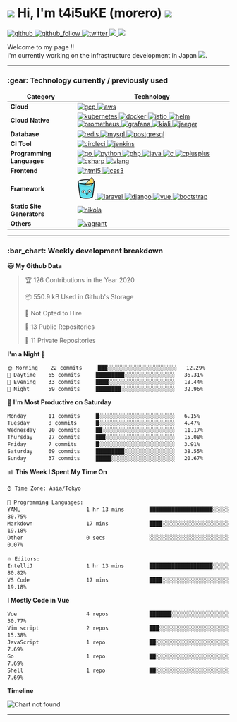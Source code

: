<h1>
<img src="https://emojis.slackmojis.com/emojis/images/1600385609/10490/cactuar.gif?1600385609" width="30"/> 
Hi, I'm t4i5uKE (morero) 
<img src="https://emojis.slackmojis.com/emojis/images/1600385609/10490/cactuar.gif?1600385609" width="30"/>
</h1>

<p align="left">
    <!-- GitHub -->
    <a href="https://github.com/t4i5uKE/t4i5uKE/">
        <img src="https://komarev.com/ghpvc/?username=m0rer0" alt="github" />
    </a>
    <a href="https://github.com/t4i5uKE">
        <img height="20" src="https://img.shields.io/github/followers/t4i5uKE?label=follow&logo=github&style=flat" alt="github_follow"/>
    </a>
    <!-- Twitter -->
    <a href="http://twitter.com/m0rer0">
        <img height="20" src="https://img.shields.io/twitter/follow/m0rer0?label=Twitter&logo=twitter&style=flat" alt="twitter"/>
    </a>
    <!-- Qiita -->
    <a href="http://qiita.com/Morero">
        <img height="20" src="https://qiita-badge.apiapi.app/s/Morero/posts.svg" />
    </a>
    <a href="http://qiita.com/Morero">
        <img height="20" src="https://qiita-badge.apiapi.app/s/Morero/contributions.svg" />
    </a>
</p>

<p> 
Welcome to my page !! <br>
I'm currently working on the infrastructure development in Japan <img src="https://www.flaticon.com/svg/static/icons/svg/2159/2159573.svg" width="13"/>.
</p>

---

<h3> :gear: Technology currently / previously used</h3>

<table align="center">
    <thead align="center">
    <tr border: none;>
        <td><b> Category </b></td>
        <td><b> Technology </b></td>
    </tr>
    </thead>
    <tbody>
    <tr>
        <td><b> Cloud </b></td>
        <td>
            <!-- GCP -->
            <a href="https://cloud.google.com/?hl=ja">
                <img src="https://www.vectorlogo.zone/logos/google_cloud/google_cloud-icon.svg" alt="gcp" width="40" height="40"/>
            </a>
            <!-- AWS -->
            <a href="https://aws.amazon.com/jp/">
                <img src="https://devicons.github.io/devicon/devicon.git/icons/amazonwebservices/amazonwebservices-original-wordmark.svg" alt="aws" width="40" height="40"/>
            </a>
        </td>
    </tr>
    <tr>
        <td><b> Cloud Native </b></td>
        <td>
            <!-- Kubernetes -->
            <a href="https://kubernetes.io/ja/">
                <img src="https://www.vectorlogo.zone/logos/kubernetes/kubernetes-icon.svg" alt="kubernetes" width="40" height="40"/>
            </a>
            <!-- Docker -->
            <a href="https://www.docker.com/">
                <img src="https://devicons.github.io/devicon/devicon.git/icons/docker/docker-original-wordmark.svg" alt="docker" width="40" height="40"/>
            </a>
            <!-- Istio -->
            <a href="https://istio.io/">
                <img src="https://www.vectorlogo.zone/logos/istioio/istioio-icon.svg" alt="istio" width="40" height="40"/>
            </a>
            <!-- Helm -->
            <a href="https://helm.sh/">
                <img src="https://www.vectorlogo.zone/logos/helmsh/helmsh-icon.svg" alt="helm" width="40" height="40"/>
            </a>
            <!-- Prometheus -->
            <a href="https://prometheus.io/">
                <img src="https://www.vectorlogo.zone/logos/prometheusio/prometheusio-icon.svg" alt="prometheus" width="40" height="40"/>
            </a>
            <!-- Grafana -->
            <a href="https://grafana.com/grafana/">
                <img src="https://www.vectorlogo.zone/logos/grafana/grafana-icon.svg" alt="grafana" width="40" height="40"/>
            </a>
            <!-- kiali -->
            <a href="https://kiali.io/">
                <img src="https://design.jboss.org/kiali/logo/final/PNG/kiali_icon_lightbkg_1280px.png" alt="kiali" width="40" height="40"/>
            </a>
            <!-- Jaeger -->
            <a href="https://www.jaegertracing.io/">
                <img src="https://raw.githubusercontent.com/jaegertracing/artwork/f1deab322b37bfc8e4bb872619ef92800ee55d65/SVG/Jaeger_Logo_Final_PANTONE.svg" alt="jaeger" width="40" height="40"/>
            </a>
        </td>
    </tr>
    <tr>
        <td><b> Database </b></td>
        <td>
            <!-- Redis -->
            <a href="https://redis.io/">
                <img src="https://devicons.github.io/devicon/devicon.git/icons/redis/redis-original-wordmark.svg" alt="redis" width="40" height="40"/>
            </a>
            <!-- MySQL -->
            <a href="https://www.mysql.com/jp/">
                <img src="https://devicons.github.io/devicon/devicon.git/icons/mysql/mysql-original-wordmark.svg" alt="mysql" width="40" height="40"/>
            </a>
            <!-- PostgreSQL -->
            <a href="https://www.postgresql.org/">
                <img src="https://devicons.github.io/devicon/devicon.git/icons/postgresql/postgresql-original-wordmark.svg" alt="postgresql" width="40" height="40"/>
            </a>
        </td>
    </tr>
    <tr>
        <td><b> CI Tool </b></td>
        <td>
            <!-- Circle CI -->
            <a href="https://circleci.com/ja/">
                <img src="https://cdn.worldvectorlogo.com/logos/circleci.svg" alt="circleci" width="40" height="40"/>
            </a>
            <!-- Jenkins -->
            <a href="https://www.jenkins.io/">
                <img src="https://www.vectorlogo.zone/logos/jenkins/jenkins-icon.svg" alt="jenkins" width="40" height="40"/>
            </a>
        </td>
    </tr>
    <tr>
        <td><b> Programming Languages </b></td>
        <td>
            <!-- Golang -->
            <a href="https://golang.org/">
                <img src="https://devicons.github.io/devicon/devicon.git/icons/go/go-original.svg" alt="go" width="40" height="40"/>
            </a>
            <!-- Python -->
            <a href="https://www.python.org/">
                <img src="https://devicons.github.io/devicon/devicon.git/icons/python/python-original.svg" alt="python" width="40" height="40"/> 
            </a>
            <!-- PHP -->
            <a href="https://www.php.net/">
                <img src="https://devicons.github.io/devicon/devicon.git/icons/php/php-original.svg" alt="php" width="40" height="40"/>
            </a>
            <!-- Java -->
            <a href="https://java.com/ja/">
                <img src="https://devicons.github.io/devicon/devicon.git/icons/java/java-original-wordmark.svg" alt="java" width="40" height="40"/>
            </a>
            <!-- Clang -->
            <a href="http://llvm.org/">
                <img src="https://devicons.github.io/devicon/devicon.git/icons/c/c-original.svg" alt="c" width="40" height="40"/> 
            </a>
            <!-- C++ -->
            <a href="https://isocpp.org/">
                <img src="https://devicons.github.io/devicon/devicon.git/icons/cplusplus/cplusplus-original.svg" alt="cplusplus" width="40" height="40"/>
            </a>
            <!-- C# -->
            <a href="https://github.com/dotnet/csharplang">
                <img src="https://devicons.github.io/devicon/devicon.git/icons/csharp/csharp-original.svg" alt="csharp" width="40" height="40"/>
            </a>
            <!-- Vlang -->
            <a href="https://vlang.io/">
                <img src="https://raw.githubusercontent.com/donnisnoni95/v-logo/master/dist/v-logo.svg?sanitize=true" alt="vlang" width="40" height="40"/>
            </a>
        </td>
    </tr>
    <tr>
        <td><b> Frontend </b></td>
        <td>
            <!-- HTML5 -->
            <a href="https://html.spec.whatwg.org/multipage/">
                <img src="https://devicons.github.io/devicon/devicon.git/icons/html5/html5-original-wordmark.svg" alt="html5" width="40" height="40"/>
            </a>
            <!-- CSS3 -->
            <a href="https://www.w3.org/Style/CSS/Overview.en.html">
                <img src="https://devicons.github.io/devicon/devicon.git/icons/css3/css3-original-wordmark.svg" alt="css3" width="40" height="40"/>
        </td>
    </tr>
    <tr>
        <td><b> Framework </b></td>
        <td>
            <!-- Gin -->
            <a href="https://github.com/gin-gonic/gin">
                <img src="https://raw.githubusercontent.com/gin-gonic/logo/master/color.png" alt="gin" width="40" height="50">
            </a>
            <!-- Laravel -->
            <a href="http://laravel.jp/">
                <img src="https://devicons.github.io/devicon/devicon.git/icons/laravel/laravel-plain-wordmark.svg" alt="laravel" width="40" height="40"/>
            </a>
            <!-- Django -->
            <a href="https://www.djangoproject.com/">
                <img src="https://devicons.github.io/devicon/devicon.git/icons/django/django-original.svg" alt="django" width="40" height="40"/>
            </a>
            </a>
            <!-- Vue.js -->
            <a href="https://jp.vuejs.org/index.html">
                <img src="https://devicons.github.io/devicon/devicon.git/icons/vuejs/vuejs-original-wordmark.svg" alt="vue" width="40" height="40"/>
            </a>
            <!-- Bootstrap -->
            <a href="https://getbootstrap.jp/">
                <img src="https://devicons.github.io/devicon/devicon.git/icons/bootstrap/bootstrap-plain.svg" alt="bootstrap" width="40" height="40"/>
            </a>
        </td>
    </tr>
    <tr>
        <td><b> Static Site Generators </b></td>
        <td>
            <!-- Nikola -->
            <a href="https://getnikola.com/">
                <img src="https://raw.githubusercontent.com/getnikola/nikola/5184bd3601de6c572a3b065b53b17f7d9f087d47/logo/nikola.svg" alt="nikola" width="40" height="40"/>
            </a>
        </td>
    </tr>
    <tr>
        <td><b> Others </b></td>
        <td>
            <!-- Vagrant -->
            <a href="https://www.vagrantup.com/">
                <img src="https://www.vectorlogo.zone/logos/vagrantup/vagrantup-icon.svg" alt="vagrant" width="40" height="40"/>
            </a>
        </td>
    </tr>
    </tbody>
</table>

---

<h3> :bar_chart: Weekly development breakdown </h3>
<!-- waka-readme-stats -->

<!--START_SECTION:waka-->
**🐱 My Github Data** 

> 🏆 126 Contributions in the Year 2020
 > 
> 📦 550.9 kB Used in Github's Storage 
 > 
> 🚫 Not Opted to Hire
 > 
> 📜 13 Public Repositories
 > 
> 🔑 11 Private Repositories 

**I'm a Night 🦉** 

```text
🌞 Morning    22 commits     ███░░░░░░░░░░░░░░░░░░░░░░   12.29% 
🌆 Daytime    65 commits     █████████░░░░░░░░░░░░░░░░   36.31% 
🌃 Evening    33 commits     ████░░░░░░░░░░░░░░░░░░░░░   18.44% 
🌙 Night      59 commits     ████████░░░░░░░░░░░░░░░░░   32.96%

```
📅 **I'm Most Productive on Saturday** 

```text
Monday       11 commits     █░░░░░░░░░░░░░░░░░░░░░░░░   6.15% 
Tuesday      8 commits      █░░░░░░░░░░░░░░░░░░░░░░░░   4.47% 
Wednesday    20 commits     ██░░░░░░░░░░░░░░░░░░░░░░░   11.17% 
Thursday     27 commits     ███░░░░░░░░░░░░░░░░░░░░░░   15.08% 
Friday       7 commits      █░░░░░░░░░░░░░░░░░░░░░░░░   3.91% 
Saturday     69 commits     █████████░░░░░░░░░░░░░░░░   38.55% 
Sunday       37 commits     █████░░░░░░░░░░░░░░░░░░░░   20.67%

```


📊 **This Week I Spent My Time On** 

```text
⌚︎ Time Zone: Asia/Tokyo

💬 Programming Languages: 
YAML                     1 hr 13 mins        ████████████████████░░░░░   80.75% 
Markdown                 17 mins             ████░░░░░░░░░░░░░░░░░░░░░   19.18% 
Other                    0 secs              ░░░░░░░░░░░░░░░░░░░░░░░░░   0.07%

🔥 Editors: 
IntelliJ                 1 hr 13 mins        ████████████████████░░░░░   80.82% 
VS Code                  17 mins             ████░░░░░░░░░░░░░░░░░░░░░   19.18%

```

**I Mostly Code in Vue** 

```text
Vue                      4 repos             ███████░░░░░░░░░░░░░░░░░░   30.77% 
Vim script               2 repos             ███░░░░░░░░░░░░░░░░░░░░░░   15.38% 
JavaScript               1 repo              ██░░░░░░░░░░░░░░░░░░░░░░░   7.69% 
Go                       1 repo              ██░░░░░░░░░░░░░░░░░░░░░░░   7.69% 
Shell                    1 repo              ██░░░░░░░░░░░░░░░░░░░░░░░   7.69%

```


**Timeline**

![Chart not found](https://raw.githubusercontent.com/t4i5uKE/t4i5uKE/master/charts/bar_graph.png) 


<!--END_SECTION:waka-->
---

